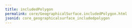 ```yaml
---
title: includedPolygon
permalink: core/GeographicalSurface.includedPolygon.html
jsonid: core_geographicalsurface_includedpolygon
---
```

